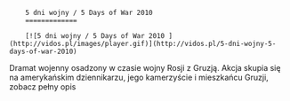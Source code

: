 
        5 dni wojny / 5 Days of War 2010 
        =============
        
        [![5 dni wojny / 5 Days of War 2010 ](http://vidos.pl/images/player.gif)](http://vidos.pl/5-dni-wojny-5-days-of-war-2010)
        
        
 Dramat wojenny osadzony w czasie wojny Rosji z Gruzją. Akcja skupia się na amerykańskim dziennikarzu, jego kamerzyście i mieszkańcu Gruzji, zobacz pełny opis
    